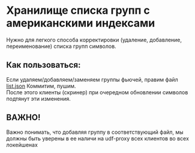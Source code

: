 ﻿# Хранилище списка групп с американскими индексами
Нужно для легкого способа корректировки (удаление, добавление, переименование) списка групп символов.

## Как пользоваться:
Если удаляем/добавляем/заменяем группы фьючей, правим файл [list.json](./list.json)
Коммитим, пушим.  
После этого клиенты (скринер) при очередном обновлении символов подтянут эти изменения.

## ВАЖНО!
Важно понимать, что добавляя группу в соответствующий файл, мы должны быть уверены в ее наличи на udf-proxy всех клиентов во всех локейшенах